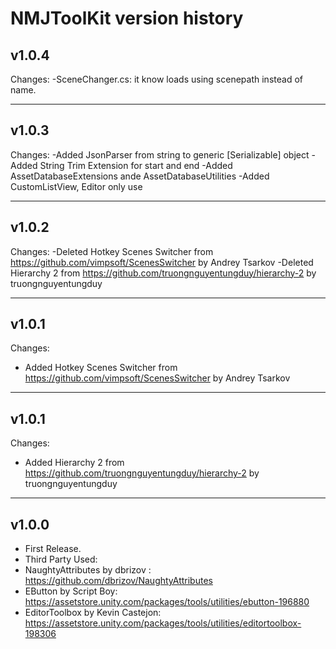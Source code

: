# NMJToolKit version history

## v1.0.4
  Changes:
    -SceneChanger.cs: it know loads using scenepath instead of name.
    
---  
## v1.0.3
  Changes:
    -Added JsonParser from string to generic [Serializable] object
    -Added String Trim Extension for start and end
    -Added AssetDatabaseExtensions ande AssetDatabaseUtilities
    -Added CustomListView, Editor only use

---
## v1.0.2
  Changes:
    -Deleted Hotkey Scenes Switcher from https://github.com/vimpsoft/ScenesSwitcher by Andrey Tsarkov
    -Deleted Hierarchy 2 from https://github.com/truongnguyentungduy/hierarchy-2 by truongnguyentungduy

---

## v1.0.1
 Changes:
  - Added Hotkey Scenes Switcher from https://github.com/vimpsoft/ScenesSwitcher by Andrey Tsarkov

---

## v1.0.1
 Changes:
  - Added Hierarchy 2 from https://github.com/truongnguyentungduy/hierarchy-2 by truongnguyentungduy

---

## v1.0.0
  - First Release.
  - Third Party Used:
  - NaughtyAttributes by dbrizov : https://github.com/dbrizov/NaughtyAttributes
  - EButton by Script Boy: https://assetstore.unity.com/packages/tools/utilities/ebutton-196880
  - EditorToolbox by Kevin Castejon: https://assetstore.unity.com/packages/tools/utilities/editortoolbox-198306

